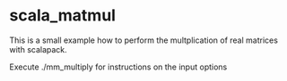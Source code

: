# scala_matmul
This is a small example how to perform the multplication of 
real matrices with scalapack.

Execute ./mm_multiply for instructions on the input options
